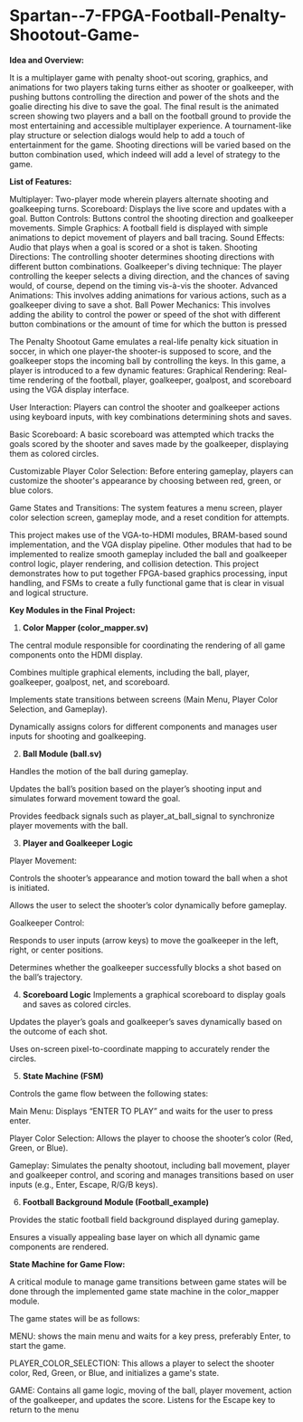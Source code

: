 # Spartan--7-FPGA-Football-Penalty-Shootout-Game-



**Idea and Overview:**

It is a multiplayer game with penalty shoot-out scoring, graphics, and animations for two players
taking turns either as shooter or goalkeeper, with pushing buttons controlling the direction and
power of the shots and the goalie directing his dive to save the goal. The final result is the
animated screen showing two players and a ball on the football ground to provide the most
entertaining and accessible multiplayer experience. A tournament-like play structure or selection
dialogs would help to add a touch of entertainment for the game. Shooting directions will be
varied based on the button combination used, which indeed will add a level of strategy to the
game.

**List of Features:**

Multiplayer: Two-player mode wherein players alternate shooting and goalkeeping turns.
Scoreboard: Displays the live score and updates with a goal. Button Controls: Buttons control
the shooting direction and goalkeeper movements.
Simple Graphics: A football field is displayed with simple animations to depict movement of
players and ball tracing. Sound Effects: Audio that plays when a goal is scored or a shot is
taken.
Shooting Directions: The controlling shooter determines shooting directions with different
button combinations.
Goalkeeper's diving technique: The player controlling the keeper selects a diving direction,
and the chances of saving would, of course, depend on the timing vis-à-vis the shooter.
Advanced Animations: This involves adding animations for various actions, such as a
goalkeeper diving to save a shot.
Ball Power Mechanics: This involves adding the ability to control the power or speed of the
shot with different button combinations or the amount of time for which the button is pressed

The Penalty Shootout Game emulates a real-life penalty kick situation in soccer, in which one
player-the shooter-is supposed to score, and the goalkeeper stops the incoming ball by
controlling the keys. In this game, a player is introduced to a few dynamic features:
Graphical Rendering:
Real-time rendering of the football, player, goalkeeper, goalpost, and scoreboard using the VGA
display interface.

User Interaction:
Players can control the shooter and goalkeeper actions using keyboard inputs, with key
combinations determining shots and saves.

Basic Scoreboard:
A basic scoreboard was attempted which tracks the goals scored by the shooter and saves
made by the goalkeeper, displaying them as colored circles.

Customizable Player Color Selection:
Before entering gameplay, players can customize the shooter's appearance by choosing
between red, green, or blue colors.

Game States and Transitions:
The system features a menu screen, player color selection screen, gameplay mode, and a reset
condition for attempts.

This project makes use of the VGA-to-HDMI modules, BRAM-based sound implementation, and
the VGA display pipeline. Other modules that had to be implemented to realize
smooth gameplay included the ball and goalkeeper control logic, player rendering, and collision
detection. This project demonstrates how to put together FPGA-based graphics processing, input
handling, and FSMs to create a fully functional game that is clear in visual and logical structure.


**Key Modules in the Final Project:**

1. **Color Mapper (color_mapper.sv)**

The central module responsible for coordinating the rendering of all game
components onto the HDMI display.

Combines multiple graphical elements, including the ball, player, goalkeeper,
goalpost, net, and scoreboard.

Implements state transitions between screens (Main Menu, Player Color
Selection, and Gameplay).

Dynamically assigns colors for different components and manages user inputs for
shooting and goalkeeping.

2. **Ball Module (ball.sv)**

Handles the motion of the ball during gameplay.

Updates the ball’s position based on the player’s shooting input and simulates
forward movement toward the goal.

Provides feedback signals such as player_at_ball_signal to synchronize player
movements with the ball.

3. **Player and Goalkeeper Logic**
   
Player Movement:

Controls the shooter’s appearance and motion toward the ball when a
shot is initiated.

Allows the user to select the shooter’s color dynamically before gameplay.

Goalkeeper Control:

Responds to user inputs (arrow keys) to move the goalkeeper in the left,
right, or center positions.

Determines whether the goalkeeper successfully blocks a shot based on
the ball’s trajectory.

4. **Scoreboard Logic**
Implements a graphical scoreboard to display goals and saves as colored
circles.

Updates the player’s goals and goalkeeper’s saves dynamically based on the
outcome of each shot.

Uses on-screen pixel-to-coordinate mapping to accurately render the circles.

5. **State Machine (FSM)**

Controls the game flow between the following states:

Main Menu: Displays “ENTER TO PLAY” and waits for the user to press enter.

Player Color Selection: Allows the player to choose the shooter’s color (Red, Green, or Blue).

Gameplay: Simulates the penalty shootout, including ball movement, player and goalkeeper control, and scoring and manages transitions based on user inputs (e.g., Enter, Escape, R/G/B keys).

6. **Football Background Module (Football_example)**
   
Provides the static football field background displayed during gameplay.

Ensures a visually appealing base layer on which all dynamic game components
are rendered.

**State Machine for Game Flow:**

A critical module to manage game transitions between game states will be done through the
implemented game state machine in the color_mapper module. 

The game states will be as follows:

MENU: shows the main menu and waits for a key press, preferably Enter, to start the game.

PLAYER_COLOR_SELECTION: This allows a player to select the shooter color, Red, Green,
or Blue, and initializes a game's state.

GAME: Contains all game logic, moving of the ball, player movement, action of the goalkeeper,
and updates the score. Listens for the Escape key to return to the menu
